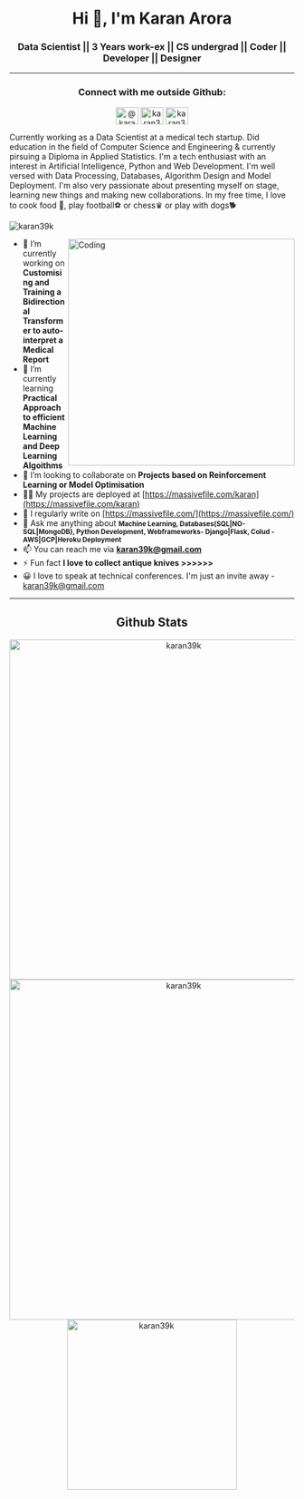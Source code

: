 <h1 align="center">Hi 👋, I'm Karan Arora</h1>
<h3 align="center">Data Scientist || 3 Years work-ex || CS undergrad || Coder || Developer || Designer</h3>

---

<h3 align="center">Connect with me outside Github:</h3>
<p align="center">
<a href="https://massivefile.com" target="_blank"><img align="center" src="https://encrypted-tbn0.gstatic.com/images?q=tbn:ANd9GcT47RS9Jmmyf5N8TcX4wTogjDnDqyU_AYzO7w&usqp=CAU" alt="@karanarora" height="30" width="40" /></a>
<a href="https://linkedin.com/in/karanaro "target="_blank"><img align="center" src="https://raw.githubusercontent.com/rahuldkjain/github-profile-readme-generator/master/src/images/icons/Social/linked-in-alt.svg" alt="karan36k" height="30" width="40" /></a>
<a href="https://instagram.com/flashunicorn/" target="_blank"><img align="center" src="https://raw.githubusercontent.com/rahuldkjain/github-profile-readme-generator/master/src/images/icons/Social/instagram.svg" alt="karan36k" height="30" width="40" /></a>
</p>
Currently working as a Data Scientist at a medical tech startup. Did education in the field of Computer Science and Engineering & currently pirsuing a Diploma in Applied Statistics. I'm a tech enthusiast with an interest in Artificial Intelligence, Python and Web Development. I'm well versed with Data Processing, Databases, Algorithm Design and Model Deployment. I'm also very passionate about presenting myself on stage, learning new things and making new collaborations. In my free time, I love to cook food 🍛, play football⚽ or chess♛ or play with dogs🐕

<p align="left"> <img src="https://komarev.com/ghpvc/?username=karan39k&label=Profile%20views&color=129e00&style=plastic" alt="karan39k" /> </p>
<img align="right" alt="Coding" width="400" src="https://lh3.googleusercontent.com/mgIKssWpDhUcif6UwzLqwFrQ2frzYdKrp6utfYLoY8c8nGL68euHOzSDJ5JDIZ5qKEYgC8ug7Vy9kLNKEVOYjdRRZJ3T3Mq0laT8AUwB5w1UG1Jf7bIFkPg_8yY-1qXfMSas0bna1w=w1920-h1080">

- 🔭 I’m currently working on **Customising and Training a Bidirectional Transformer to auto-interpret a Medical Report**
- 🌱 I’m currently learning **Practical Approach to efficient Machine Learning and Deep Learning Algoithms**
- 👯 I’m looking to collaborate on **Projects based on Reinforcement Learning or Model Optimisation**
- 👨‍💻 My projects are deployed at [https://massivefile.com/karan](https://massivefile.com/karan)
- 📝 I regularly write on [https://massivefile.com/](https://massivefile.com/)
- 💬 Ask me anything about <small>**Machine Learning, Databases(SQL|NO-SQL|MongoDB), Python Development, Webframeworks- Django|Flask, Colud - AWS|GCP|Heroku Deployment**</small>
- 📫 You can reach me via **karan39k@gmail.com**
- ⚡ Fun fact **I love to collect antique knives >>>>>>**
- 😀 I love to speak at technical conferences. I'm just an invite away - karan39k@gmail.com 

<!-- ### Blogs posts -->
<!-- BLOG-POST-LIST:START -->
<!-- BLOG-POST-LIST:END -->

---
<div align="center"><h2>Github Stats</h2>
 <img src="http://github-readme-streak-stats.herokuapp.com?user=karan36k&theme=great-gatsby&hide_border=true&date_format=M%20j%5B%2C%20Y%5D&&line_height=25" width = 600" alt="karan39k"/>
<img src="https://github-readme-stats.vercel.app/api?username=karan36k&show_icons=true&theme=neon&line_height=25" width = 600&show_icons=true&locale=en" alt="karan39k" />
 <img src="https://github-readme-stats.vercel.app/api/top-langs?username=karan36k&show_icons=true&line_height=80" width = 300&show_icons=true&locale=en&layout=compact" alt="karan39k" />
</div>
